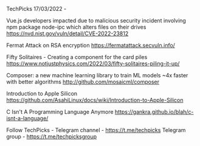 TechPicks 17/03/2022 -

Vue.js developers impacted due to malicious security incident involving npm package node-ipc which alters files on their drives
https://nvd.nist.gov/vuln/detail/CVE-2022-23812

Fermat Attack on RSA encryption
https://fermatattack.secvuln.info/

Fifty Solitaires - Creating a component for the card piles
https://www.notjustphysics.com/2022/03/fifty-solitaires-piling-it-up/

Composer: a new machine learning library to train ML models ~4x faster with better algorithms
http://github.com/mosaicml/composer

Introduction to Apple Silicon
https://github.com/AsahiLinux/docs/wiki/Introduction-to-Apple-Silicon

C Isn't A Programming Language Anymore
https://gankra.github.io/blah/c-isnt-a-language/

Follow TechPicks -
Telegram channel - https://t.me/techpicks
Telegram group - https://t.me/techpicksgroup